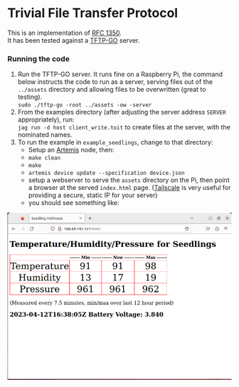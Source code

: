 # Trivial File Transfer Protocol

This is an implementation of [RFC 1350](https://www.rfc-editor.org/rfc/rfc1350).  
It has been tested against a [TFTP-GO](https://github.com/lfkeitel/tftp-go) server.  


### Running the code
1. Run the TFTP-GO server.  It runs fine on a Raspberry Pi, the command below instructs the code to run as a server, serving files out of the `../assets` directory and allowing files to be overwritten (great to testing).  
    `sudo ./tftp-go -root ../assets -ow -server`
2. From the examples directory (after adjusting the server address `SERVER` appropriately), run:  
    `jag run -d host client_write.toit` to create files at the server, with the nominated names.
3. To run the example in `example_seedlings`, change to that directory:
    - Setup an [Artemis](https://github.com/toitware/artemis-releases) node, then:
    - `make clean`
    - `make`
    - `artemis device update --specification device.json`
    - setup a webserver to serve the `assets` directory on the Pi, then point a browser at the served `index.html` page.  ([Tailscale](https://tailscale.com/) is very useful for providing a secure, static IP for your server)
    - you should see something like:  

![webpage](seedling_page.png)